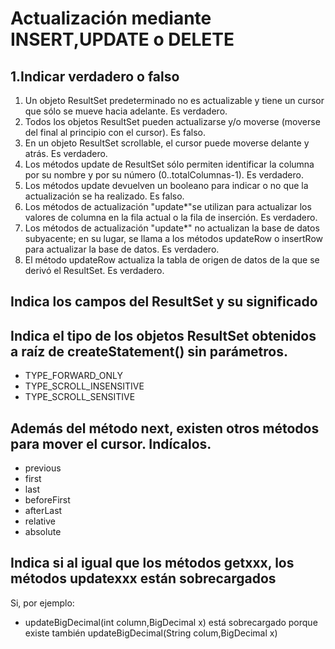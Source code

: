 # Actualización mediante INSERT,UPDATE o DELETE

## 1.Indicar verdadero o falso
1. Un objeto ResultSet predeterminado no es actualizable y tiene un cursor que sólo se mueve hacia adelante. Es verdadero.
2. Todos los objetos ResultSet pueden actualizarse y/o moverse (moverse del final al principio con el cursor). Es falso.
3. En un objeto ResultSet scrollable, el cursor puede moverse delante y atrás. Es verdadero.
4. Los métodos update de ResultSet sólo permiten identificar la columna por su nombre y por su número (0..totalColumnas-1). Es verdadero.
5. Los métodos update devuelven un booleano para indicar o no que la actualización se ha realizado. Es falso.
6. Los métodos de actualización "update*"se utilizan para actualizar los valores de columna en la fila actual o la fila de inserción. Es verdadero.
7. Los métodos de actualización "update*" no actualizan la base de datos subyacente; en su lugar, se llama a los métodos updateRow o insertRow para actualizar la base de datos. Es verdadero.
8. El método updateRow actualiza la tabla de origen de datos de la que se derivó el ResultSet. Es verdadero.

## Indica los campos del ResultSet y su significado



## Indica el tipo de los objetos ResultSet obtenidos a raíz de createStatement() sin parámetros. 

- TYPE_FORWARD_ONLY
- TYPE_SCROLL_INSENSITIVE
- TYPE_SCROLL_SENSITIVE

## Además del método next, existen otros métodos para mover el cursor. Indícalos.

- previous
- first
- last
- beforeFirst
- afterLast
- relative
- absolute

## Indica si al igual que los métodos getxxx, los métodos updatexxx están sobrecargados

Si, por ejemplo:
- updateBigDecimal(int column,BigDecimal x) está sobrecargado porque existe también updateBigDecimal(String colum,BigDecimal x)

